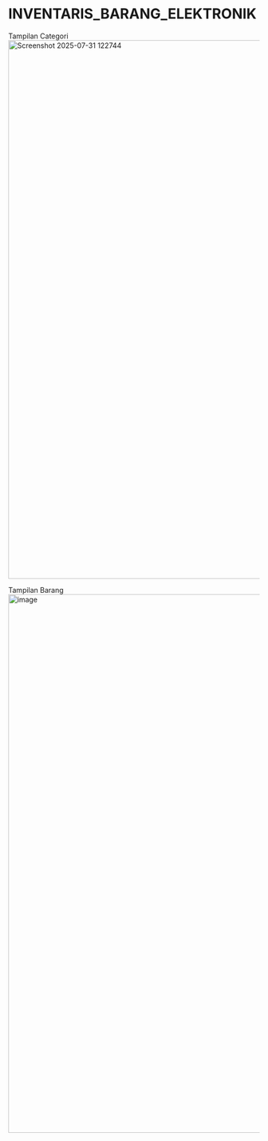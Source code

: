 # INVENTARIS_BARANG_ELEKTRONIK

Tampilan Categori
<img width="1920" height="1080" alt="Screenshot 2025-07-31 122744" src="https://github.com/user-attachments/assets/dea8f0c9-02ea-40d6-a58a-1c801748ed21" />

Tampilan Barang
<img width="1920" height="1080" alt="image" src="https://github.com/user-attachments/assets/85dd4107-41d1-4941-a9b7-8de53e6a5d4c" />
